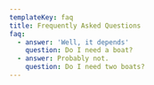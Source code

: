 ```yaml
---
templateKey: faq
title: Frequently Asked Questions
faq:
  - answer: 'Well, it depends'
    question: Do I need a boat?
  - answer: Probably not.
    question: Do I need two boats?
---
```


